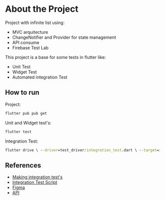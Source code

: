 # About the Project

Project with infinite list using:

- MVC arquitecture
- ChangeNotifier and Provider for state management
- API consume
- Firebase Test Lab

This project is a base for some tests in flutter like:

- Unit Test
- Widget Test
- Automated integration Test 

## How to run
Project:
```cmd
flutter pub pub get
```

Unit and Widget test's:
```cmd
flutter test
```

Integration Test:
```cmd
flutter drive \ --driver=test_driver/integration_test.dart \ --target=integration_test/train_test.dart
```

## References

- [Making integration test's](https://github.com/flutter/flutter/tree/master/packages/integration_test#usage)
- [Integration Test Script](https://github.com/flutter/flutter/tree/master/packages/integration_test#firebase-test-lab)
- [Figma](https://www.figma.com/file/sJ4Qn3urGzNtqBV1wcsRje/App-Google-play?node-id=0%3A1)
- [API](https://jsonplaceholder.typicode.com/)
